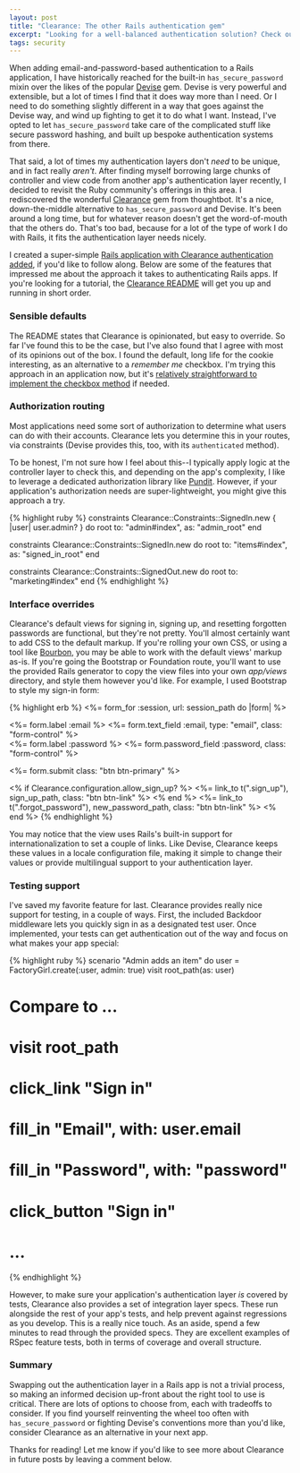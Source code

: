 ```yaml
---
layout: post
title: "Clearance: The other Rails authentication gem"
excerpt: "Looking for a well-balanced authentication solution? Check out Clearance as an alternative to Devise and has_secure_password."
tags: security
---
```


When adding email-and-password-based authentication to a Rails application, I have historically reached for the built-in `has_secure_password` mixin over the likes of the popular [Devise](https://github.com/plataformatec/devise) gem. Devise is very powerful and extensible, but a lot of times I find that it does way more than I need. Or I need to do something slightly different in a way that goes against the Devise way, and wind up fighting to get it to do what I want. Instead, I've opted to let `has_secure_password` take care of the complicated stuff like secure password hashing, and built up bespoke authentication systems from there.

That said, a lot of times my authentication layers don't *need* to be unique, and in fact really *aren't*. After finding myself borrowing large chunks of controller and view code from another app's authentication layer recently, I decided to revisit the Ruby community's offerings in this area. I rediscovered the wonderful [Clearance](https://github.com/thoughtbot/clearance) gem from thoughtbot. It's a nice, down-the-middle alternative to `has_secure_password` and Devise. It's been around a long time, but for whatever reason doesn't get the word-of-mouth that the others do. That's too bad, because for a lot of the type of work I do with Rails, it fits the authentication layer needs nicely.

I created a super-simple [Rails application with Clearance authentication added](https://github.com/everydayrails/clearance-example), if you'd like to follow along. Below are some of the features that impressed me about the approach it takes to authenticating Rails apps. If you're looking for a tutorial, the [Clearance README](https://github.com/thoughtbot/clearance/blob/master/README.md) will get you up and running in short order.

### Sensible defaults

The README states that Clearance is opinionated, but easy to override. So far I've found this to be the case, but I've also found that I agree with most of its opinions out of the box. I found the default, long life for the cookie interesting, as an alternative to a *remember me* checkbox. I'm trying this approach in an application now, but it's [relatively straightforward to implement the checkbox method](https://github.com/thoughtbot/clearance/commit/5cf2139eeba67d0da5f0ad309a962a743f3521d2) if needed.

### Authorization routing

Most applications need some sort of authorization to determine what users can do with their accounts. Clearance lets you determine this in your routes, via constraints (Devise provides this, too, with its `authenticated` method).

To be honest, I'm not sure how I feel about this--I typically apply logic at the controller layer to check this, and depending on the app's complexity, I like to leverage a dedicated authorization library like [Pundit](https://github.com/elabs/pundit). However, if your application's authorization needs are super-lightweight, you might give this approach a try.

{% highlight ruby %}
constraints Clearance::Constraints::SignedIn.new { |user| user.admin? } do
  root to: "admin#index", as: "admin_root"
end

constraints Clearance::Constraints::SignedIn.new do
  root to: "items#index", as: "signed_in_root"
end

constraints Clearance::Constraints::SignedOut.new do
  root to: "marketing#index"
end
{% endhighlight %}

### Interface overrides

Clearance's default views for signing in, signing up, and resetting forgotten passwords are functional, but they're not pretty. You'll almost certainly want to add CSS to the default markup. If you're rolling your own CSS, or using a tool like [Bourbon](http://bourbon.io), you may be able to work with the default views' markup as-is. If you're going the Bootstrap or Foundation route, you'll want to use the provided Rails generator to copy the view files into your own *app/views* directory, and style them however you'd like. For example, I used Bootstrap to style my sign-in form:

{% highlight erb %}
<%= form_for :session, url: session_path do |form| %>
  <div class="form-group">
    <%= form.label :email %>
    <%= form.text_field :email, type: "email", class: "form-control" %>
  </div>

  <div class="form-group">
    <%= form.label :password %>
    <%= form.password_field :password, class: "form-control" %>
  </div>

  <%= form.submit class: "btn btn-primary" %>

  <% if Clearance.configuration.allow_sign_up? %>
    <%= link_to t(".sign_up"), sign_up_path, class: "btn btn-link" %>
  <% end %>
  <%= link_to t(".forgot_password"), new_password_path, class: "btn btn-link" %>
<% end %>
{% endhighlight %}

You may notice that the view uses Rails's built-in support for internationalization to set a couple of links. Like Devise, Clearance keeps these values in a locale configuration file, making it simple to change their values or provide multilingual support to your authentication layer.

### Testing support

I've saved my favorite feature for last. Clearance provides really nice support for testing, in a couple of ways. First, the included Backdoor middleware lets you quickly sign in as a designated test user. Once implemented, your tests can get authentication out of the way and focus on what makes your app special:

{% highlight ruby %}
scenario "Admin adds an item" do
  user = FactoryGirl.create(:user, admin: true)
  visit root_path(as: user)

  # Compare to ...
  # visit root_path
  # click_link "Sign in"
  # fill_in "Email", with: user.email
  # fill_in "Password", with: "password"
  # click_button "Sign in"

  # ...
{% endhighlight %}

However, to make sure your application's authentication layer *is* covered by tests, Clearance also provides a set of integration layer specs. These run alongside the rest of your app's tests, and help prevent against regressions as you develop. This is a really nice touch. As an aside, spend a few minutes to read through the provided specs. They are excellent examples of RSpec feature tests, both in terms of coverage and overall structure.

### Summary

Swapping out the authentication layer in a Rails app is not a trivial process, so making an informed decision up-front about the right tool to use is critical. There are lots of options to choose from, each with tradeoffs to consider. If you find yourself reinventing the wheel too often with `has_secure_password` or fighting Devise's conventions more than you'd like, consider Clearance as an alternative in your next app.

Thanks for reading! Let me know if you'd like to see more about Clearance in future posts by leaving a comment below.
